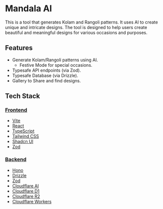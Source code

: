 # Mandala AI

This is a tool that generates Kolam and Rangoli patterns. It uses AI to create unique and intricate designs. The tool is designed to help users create beautiful and meaningful designs for various occasions and purposes.

## Features

- Generate Kolam/Rangoli patterns using AI.
  - Festive Mode for special occasions.
- Typesafe API endpoints (via Zod).
- Typesafe Database (via Drizzle).
- Gallery to Share and find designs.

## Tech Stack

### [Frontend](https://mandala-ai.pages.dev/)

- [Vite](https://vitejs.dev/)
- [React](https://reactjs.org/)
- [TypeScript](https://www.typescriptlang.org/)
- [Tailwind CSS](https://tailwindcss.com/)
- [Shadcn UI](https://ui.shadcn.com/)
- [Zod](https://zod.dev/)

### [Backend](https://mandala-ai-backend.siddhesh-agarwal.workers.dev/)

- [Hono](https://hono.dev/)
- [Drizzle](https://orm.drizzle.team/)
- [Zod](https://zod.dev/)
- [Cloudflare AI](https://developers.cloudflare.com/ai/)
- [Cloudflare D1](https://developers.cloudflare.com/d1/)
- [Cloudflare R2](https://developers.cloudflare.com/r2/)
- [Cloudflare Workers](https://developers.cloudflare.com/workers/)
